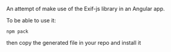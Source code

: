 An attempt of make use of the Exif-js library in an Angular app.

To be able to use it:

    npm pack

then copy the generated file in your repo and install it
